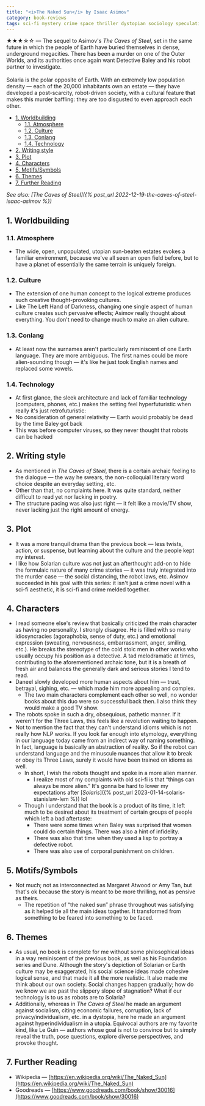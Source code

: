 ```yaml
---
title: "<i>The Naked Sun</i> by Isaac Asimov"
category: book-reviews
tags: sci-fi mystery crime space thriller dystopian sociology speculative
---
```

★★★☆☆ — The sequel to Asimov's *The Caves of Steel*, set in the same future in which the people of Earth have buried themselves in dense, underground megacities. There has been a murder on one of the Outer Worlds, and its authorities once again want Detective Baley and his robot partner to investigate.<br><br>Solaria is the polar opposite of Earth. With an extremely low population density — each of the 20,000 inhabitants own an estate — they have developed a post-scarcity, robot-driven society, with a cultural feature that makes this murder baffling: they are too disgusted to even approach each other.

<!--split-->

- [1. Worldbuilding](#1-worldbuilding)
  - [1.1. Atmosphere](#11-atmosphere)
  - [1.2. Culture](#12-culture)
  - [1.3. Conlang](#13-conlang)
  - [1.4. Technology](#14-technology)
- [2. Writing style](#2-writing-style)
- [3. Plot](#3-plot)
- [4. Characters](#4-characters)
- [5. Motifs/Symbols](#5-motifssymbols)
- [6. Themes](#6-themes)
- [7. Further Reading](#7-further-reading)

<!--split-->

*See also: [The Caves of Steel]({% post_url 2022-12-19-the-caves-of-steel-isaac-asimov %})*

## 1. Worldbuilding
### 1.1. Atmosphere
* The wide, open, unpopulated, utopian sun-beaten estates evokes a familiar environment, because we've all seen an open field before, but to have a planet of essentially the same terrain is uniquely foreign.
### 1.2. Culture
* The extension of one human concept to the logical extreme produces such creative thought-provoking cultures.
* Like The Left Hand of Darkness, changing one single aspect of human culture creates such pervasive effects; Asimov really thought about everything. You don't need to change much to make an alien culture.
### 1.3. Conlang
* At least now the surnames aren't particularly reminiscent of one Earth language. They are more ambiguous. The first names could be more alien-sounding though — it's like he just took English names and replaced some vowels.
### 1.4. Technology
* At first glance, the sleek architecture and lack of familiar technology (computers, phones, etc.) makes the setting feel hyperfuturistic when really it's just retrofuturistic:
* No consideration of general relativity — Earth would probably be dead by the time Baley got back
* This was before computer viruses, so they never thought that robots can be hacked

## 2. Writing style
* As mentioned in *The Caves of Steel*, there is a certain archaic feeling to the dialogue — the way he swears, the non-colloquial literary word choice despite an everyday setting, etc.
* Other than that, no complaints here. It was quite standard, neither difficult to read yet nor lacking in poetry.
* The structure pacing was also just right — it felt like a movie/TV show, never lacking just the right amount of energy.

## 3. Plot
* It was a more tranquil drama than the previous book — less twists, action, or suspense, but learning about the culture and the people kept my interest.
* I like how Solarian culture was not just an afterthought add-on to hide the formulaic nature of many crime stories — it was truly integrated into the murder case — the social distancing, the robot laws, etc. Asimov succeeded in his goal with this series: it isn't just a crime novel with a sci-fi aesthetic, it is sci-fi and crime melded together.

## 4. Characters
* I read someone else's review that basically criticized the main character as having no personality. I strongly disagree. He is filled with so many idiosyncracies (agoraphobia, sense of duty, etc.) and emotional expression (sweating, nervousness, embarrassment, anger, smiling, etc.). He breaks the stereotype of the cold stoic men in other works who usually occupy his position as a detective. A tad melodramatic at times, contributing to the aforementioned archaic tone, but it is a breath of fresh air and balances the generally dark and serious stories I tend to read.
* Daneel slowly developed more human aspects about him — trust, betrayal, sighing, etc. — which made him more appealing and complex.
  * The two main characters complement each other so well, no wonder books about this duo were so successful back then. I also think they would make a good TV show.
* The robots spoke in such a dry, obsequious, pathetic manner. If it weren't for the Three Laws, this feels like a revolution waiting to happen.
* Not to mention the fact that they can't understand idioms which is not really how NLP works. If you look far enough into etymology, everything in our language today came from an indirect way of naming something. In fact, language is basically an abstraction of reality. So if the robot can understand language and the minuscule nuances that allow it to break or obey its Three Laws, surely it would have been trained on idioms as well.
  * In short, I wish the robots thought and spoke in a more alien manner.
    * I realize most of my complaints with old sci-fi is that “things can always be more alien.” It's gonna be hard to lower my expectations after [*Solaris*]({% post_url 2023-01-14-solaris-stanislaw-lem %}) lol
  * Though I understand that the book is a product of its time, it left much to be desired about its treatment of certain groups of people which left a bad aftertaste:
    * There were some times when Baley was surprised that women could do certain things. There was also a hint of infidelity.
    * There was also that time when they used a lisp to portray a defective robot.
    * There was also use of corporal punishment on children.

## 5. Motifs/Symbols
* Not much; not as interconnected as Margaret Atwood or Amy Tan, but that's ok because the story is meant to be more thrilling, not as pensive as theirs.
  * The repetition of “the naked sun” phrase throughout was satisfying as it helped tie all the main ideas together. It transformed from something to be feared into something to be faced.

## 6. Themes
* As usual, no book is complete for me without some philosophical ideas in a way reminiscent of the previous book, as well as his Foundation series and Dune. Although the story's depiction of Solarian or Earth culture may be exaggerated, his social science ideas made cohesive logical sense, and that made it all the more realistic. It also made me think about our own society. Social changes happen gradually; how do we know we are past the slippery slope of stagnation? What if our technology is to us as robots are to Solaria?
* Additionally, whereas in *The Caves of Steel* he made an argument against socialism, citing economic failures, corruption, lack of privacy/individualism, etc. in a dystopia, here he made an argument against hyperindividualism in a utopia. Equivocal authors are my favorite kind, like Le Guin — authors whose goal is not to convince but to simply reveal the truth, pose questions, explore diverse perspectives, and provoke thought.

## 7. Further Reading
* Wikipedia — [https://en.wikipedia.org/wiki/The_Naked_Sun](https://en.wikipedia.org/wiki/The_Naked_Sun)
* Goodreads — [https://www.goodreads.com/book/show/30016](https://www.goodreads.com/book/show/30016)